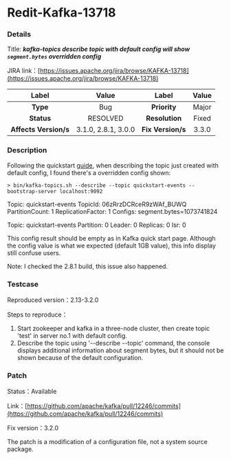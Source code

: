 # Redit-Kafka-13718

### Details

Title: ***kafka-topics describe topic with default config will show `segment.bytes` overridden config***

JIRA link：[https://issues.apache.org/jira/browse/KAFKA-13718](https://issues.apache.org/jira/browse/KAFKA-13718)

|         Label         |        Value        |      Label      |         Value          |
|:---------------------:|:-------------------:|:---------------:|:----------------------:|
|       **Type**        |         Bug         |  **Priority**   |         Major          |
|      **Status**       |      RESOLVED       | **Resolution**  |         Fixed          |
| **Affects Version/s** | 3.1.0, 2.8.1, 3.0.0 | **Fix Version/s** |        3.3.0         |

### Description

Following the quickstart [guide](https://kafka.apache.org/quickstart), when describing the topic just created with
default config, I found there's a overridden config shown:

```
> bin/kafka-topics.sh --describe --topic quickstart-events --bootstrap-server localhost:9092
```

Topic: quickstart-events TopicId: 06zRrzDCRceR9zWAf_BUWQ PartitionCount: 1 ReplicationFactor: 1 Configs:
segment.bytes=1073741824

Topic: quickstart-events Partition: 0 Leader: 0 Replicas: 0 Isr: 0

This config result should be empty as in Kafka quick start page. Although the config value is what we expected (default
1GB value), this info display still confuse users.

Note: I checked the 2.8.1 build, this issue also happened.

### Testcase

Reproduced version：2.13-3.2.0

Steps to reproduce：
1. Start zookeeper and kafka in a three-node cluster, then create topic 'test' in server no.1 with default config.
2. Describe the topic using '--describe --topic' command, the console displays additional information about segment bytes, but it should not be shown because of the default configuration.

### Patch 

Status：Available

Link：[https://github.com/apache/kafka/pull/12246/commits](https://github.com/apache/kafka/pull/12246/commits)

Fix version：3.2.0

The patch is a modification of a configuration file, not a system source package.
